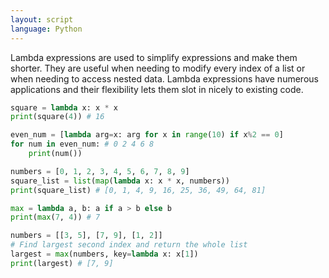 ```yaml
---
layout: script
language: Python
---
```


Lambda expressions are used to simplify expressions and make them shorter. They are useful when needing to modify every index of a list or when needing to access nested data. Lambda expressions have numerous applications and their flexibility lets them slot in nicely to existing code.

```python
square = lambda x: x * x
print(square(4)) # 16

even_num = [lambda arg=x: arg for x in range(10) if x%2 == 0]
for num in even_num: # 0 2 4 6 8
    print(num())

numbers = [0, 1, 2, 3, 4, 5, 6, 7, 8, 9]
square_list = list(map(lambda x: x * x, numbers))
print(square_list) # [0, 1, 4, 9, 16, 25, 36, 49, 64, 81]

max = lambda a, b: a if a > b else b
print(max(7, 4)) # 7

numbers = [[3, 5], [7, 9], [1, 2]]
# Find largest second index and return the whole list
largest = max(numbers, key=lambda x: x[1])
print(largest) # [7, 9]
```